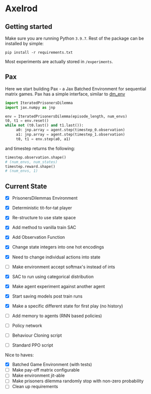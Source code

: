 # Axelrod

## Getting started
Make sure you are running Python `3.9.7`. Rest of the package can be installed by simple:
```
pip install -r requirements.txt
```
Most experiments are actually stored in `/experiments`.


## Pax
Here we start building Pax - a Jax Batched Environment for sequential matrix games. Pax has a simple interface, similar to [dm_env](https://github.com/deepmind/dm_env)

```python
import IteratedPrisonersDilemma
import jax.numpy as jnp 

env = IteratedPrisonersDilemma(episode_length, num_envs)
t0, t1 = env.reset()
while not (t0.last() and t1.last()):
     a0: jnp.array = agent.step(timestep_0.observation)
     a1: jnp.array = agent.step(timestep_1.observation)
     t0, t1 = env.step(a0, a1)
```

and timestep returns the following:

```python
timestep.observation.shape()
# (num_envs, num_states)
timestep.reward.shape()
# (num_envs, 1)
```

## Current State

- [x] PrisonersDilemmas Environment
- [x] Deterministic tit-for-tat player
- [x] Re-structure to use state space
- [x] Add method to vanilla train SAC
- [x] Add Observation Function
- [x] Change state integers into one hot encodings
- [x] Need to change individual actions into state
- [ ] Make environment accept softmax's instead of ints
- [X] SAC to run using categorical distribution
- [X] Make agent experiment against another agent
- [X] Start saving models post train runs
- [X] Make a specific different state for first play (no history)
- [ ] Add memory to agents (RNN based policies)
- [ ] Policy network
- [ ] Behaviour Cloning script
- [ ] Standard PPO script


Nice to haves:
- [X] Batched Game Environment (with tests)
- [ ] Make pay-off matrix configurable
- [ ] Make environment jit-able
- [ ] Make prisoners dilemma randomly stop with non-zero probability
- [ ] Clean up requirements